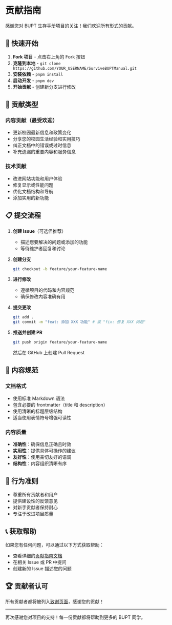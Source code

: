 # 贡献指南

感谢您对 BUPT 生存手册项目的关注！我们欢迎所有形式的贡献。

## 🚀 快速开始

1. **Fork 项目** - 点击右上角的 Fork 按钮
2. **克隆到本地** - `git clone https://github.com/YOUR_USERNAME/SurviveBUPTManual.git`
3. **安装依赖** - `pnpm install`
4. **启动开发** - `pnpm dev`
5. **开始贡献** - 创建新分支进行修改

## 📝 贡献类型

### 内容贡献（最受欢迎）
- 更新校园最新信息和政策变化
- 分享您的校园生活经验和实用技巧  
- 纠正文档中的错误或过时信息
- 补充遗漏的重要内容和服务信息

### 技术贡献
- 改进网站功能和用户体验
- 修复显示或性能问题
- 优化文档结构和导航
- 添加实用的新功能

## 📋 提交流程

1. **创建 Issue**（可选但推荐）
   - 描述您要解决的问题或添加的功能
   - 等待维护者回复和讨论

2. **创建分支**
   ```bash
   git checkout -b feature/your-feature-name
   ```

3. **进行修改**
   - 遵循项目的代码和内容规范
   - 确保修改内容准确有用

4. **提交更改**
   ```bash
   git add .
   git commit -m "feat: 添加 XXX 功能" # 或 "fix: 修复 XXX 问题"
   ```

5. **推送并创建 PR**
   ```bash
   git push origin feature/your-feature-name
   ```
   然后在 GitHub 上创建 Pull Request

## 📖 内容规范

### 文档格式
- 使用标准 Markdown 语法
- 包含必要的 frontmatter（title 和 description）
- 使用清晰的标题层级结构
- 适当使用表情符号增强可读性

### 内容质量
- **准确性**：确保信息正确且时效
- **实用性**：提供具体可操作的建议
- **友好性**：使用亲切友好的语调
- **结构性**：内容组织清晰有序

## 🤝 行为准则

- 尊重所有贡献者和用户
- 提供建设性的反馈意见
- 对新手贡献者保持耐心
- 专注于改进项目质量

## 📞 获取帮助

如果您有任何问题，可以通过以下方式获取帮助：

- 查看详细的[贡献指南文档](./src/content/docs/contributing.md)
- 在相关 Issue 或 PR 中提问
- 创建新的 Issue 描述您的问题

## 🏆 贡献者认可

所有贡献者都将被列入[致谢页面](./src/content/docs/acknowledgments.md)，感谢您的贡献！

---

再次感谢您对项目的支持！每一份贡献都将帮助到更多的 BUPT 同学。
